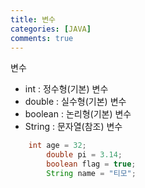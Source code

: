 ```yaml
---
title: 변수
categories: [JAVA]
comments: true
---
```


변수 
- int : 정수형(기본) 변수
- double : 실수형(기본) 변수
- boolean : 논리형(기본) 변수
- String : 문자열(참조) 변수

```JAVA
    int age = 32;
		double pi = 3.14;
		boolean flag = true;
		String name = "티모";
```